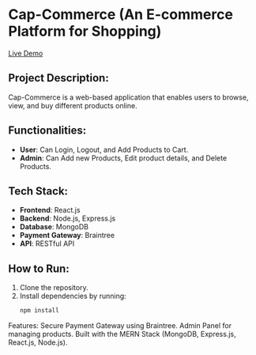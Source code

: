 # Cap-Commerce (An E-commerce Platform for Shopping)

[Live Demo](https://cap-commerce-frontend.vercel.app/)

## Project Description:
Cap-Commerce is a web-based application that enables users to browse, view, and buy different products online.

## Functionalities:
- **User**: Can Login, Logout, and Add Products to Cart.
- **Admin**: Can Add new Products, Edit product details, and Delete Products.

## Tech Stack:
- **Frontend**: React.js
- **Backend**: Node.js, Express.js
- **Database**: MongoDB
- **Payment Gateway**: Braintree
- **API**: RESTful API

## How to Run:
1. Clone the repository.
2. Install dependencies by running:
   ```bash
   npm install
   
Features:
Secure Payment Gateway using Braintree.
Admin Panel for managing products.
Built with the MERN Stack (MongoDB, Express.js, React.js, Node.js).
